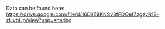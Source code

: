 Data can be found here: https://drive.google.com/file/d/16DilZ8KNSv3fFDOef7zgzyR18-zUvbUp/view?usp=sharing
